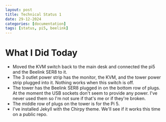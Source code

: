 ```yaml
---
layout: post
title: Technical Status 1
date: 29-12-2024
categories: [documentation]
tags: [status, pi5, beelink]
---
```


# What I Did Today

- Moved the KVM switch back to the main desk and connected the pi5 and the Beelink SER8 to it.
- The 3 outlet power strip has the monitor, the KVM, and the tower power strip plugged into it. Nothing works when this switch is off.
- The tower has the Beelink SER8 plugged in on the bottom row of plugs. At the moment the USB sockets don't seem to provide any power. I've never used them so I'm not sure if that's me or if they're broken.
- The middle row of plugs on the tower is for the Pi 5.
- I've installed Jekyll with the Chirpy theme. We'll see if it works this time on a public repo. 